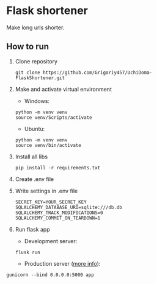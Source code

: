 # Flask shortener

Make long urls shorter.

## How to run

1. Clone repository 
    ```commandline
    git clone https://github.com/Grigoriy457/UchiDoma-FlaskShortener.git
    ```

2. Make and activate virtual environment
   - Windows:
    ```commandline
    python -m venv venv
    source venv/Scripts/activate
    ```
   - Ubuntu:
    ```commandline
    python -m venv venv
    source venv/bin/activate
    ```

3. Install all libs
    ```commandline
    pip install -r requirements.txt
    ```

4. Create .env file

5. Write settings in .env file
    ```dotenv
    SECRET_KEY=YOUR_SECRET_KEY
    SQLALCHEMY_DATABASE_URI=sqlite:///db.db
    SQLALCHEMY_TRACK_MODIFICATIONS=0
    SQLALCHEMY_COMMIT_ON_TEARDOWN=1
    ```

6. Run flask app
   - Development server:
    ```commandline
    flusk run
    ```
   - Production server ([more info](https://www.digitalocean.com/community/tutorials/how-to-serve-flask-applications-with-gunicorn-and-nginx-on-ubuntu-18-04)):
```commandline
gunicorn --bind 0.0.0.0:5000 app
```